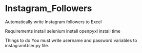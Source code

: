 # Instagram_Followers
Automatically write Instagram followers to Excel

Requirements
install selenium
install openpyxl
install time

Things to do
You must write username and password variables to instagramUser.py file.

